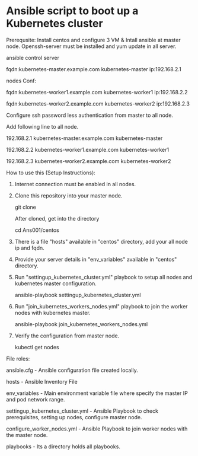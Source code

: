 #  Ansible script to boot up a Kubernetes cluster
Prerequsite:
Install centos and configure 3 VM & Intall ansible at master node.
Openssh-server must be installed and yum update in all server.

ansible control server

fqdn:kubernetes-master.example.com  kubernetes-master
ip:192.168.2.1 

nodes Conf:

fqdn:kubernetes-worker1.example.com kubernetes-worker1
ip:192.168.2.2

fqdn:kubernetes-worker2.example.com kubernetes-worker2
ip:192.168.2.3 


Configure ssh password less authentication from master to all node.

Add following line to all node.

192.168.2.1 kubernetes-master.example.com kubernetes-master

192.168.2.2 kubernetes-worker1.example.com kubernetes-worker1

192.168.2.3 kubernetes-worker2.example.com kubernetes-worker2



How to use this (Setup Instructions):

1. Internet connection must be enabled in all nodes.
2. Clone this repository into your master node.
   
   git clone 
   
   After cloned, get into the directory
   
   cd Ans001/centos

3. There is a file "hosts" available in "centos" directory, add your all node ip and fqdn. 

4. Provide your server details in "env_variables" available in "centos" directory.

   
5. Run "settingup_kubernetes_cluster.yml" playbook to setup all nodes and kubernetes master configuration.

   ansible-playbook settingup_kubernetes_cluster.yml
   
6. Run "join_kubernetes_workers_nodes.yml" playbook to join the worker nodes with kubernetes master.

      ansible-playbook join_kubernetes_workers_nodes.yml

7. Verify the configuration from master node.

      kubectl get nodes

File roles:

ansible.cfg - Ansible configuration file created locally.

hosts - Ansible Inventory File

env_variables - Main environment variable file where specify the master IP and pod network range.

settingup_kubernetes_cluster.yml - Ansible Playbook to check prerequisites, setting up nodes, configure master node.

configure_worker_nodes.yml - Ansible Playbook to join worker nodes with the master node.


playbooks - Its a directory holds all playbooks.


